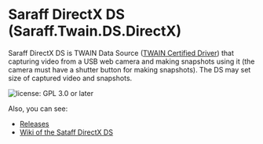 # Saraff DirectX DS (Saraff.Twain.DS.DirectX)
Saraff DirectX DS is TWAIN Data Source ([TWAIN Certified Driver](https://resource.twain.org/twain-certified-drivers/entry/1649/)) that capturing video from a USB web camera and making snapshots using it 
(the camera must have a shutter button for making snapshots). 
The DS may set size of captured video and snapshots. 

![license: GPL 3.0 or later](https://img.shields.io/badge/license-GPL%203.0%20or%20later-blue?style=flat&logo=git)

Also, you can see: 
* [Releases](https://github.com/saraff-9EB1047A4BEB4cef8506B29BA325BD5A/Saraff.Twain.DS.DirectX/releases)
* [Wiki of the Sataff DirectX DS](https://saraff-9eb1047a4beb4cef8506b29ba325bd5a.github.io/sarafftwaindsdx/)
